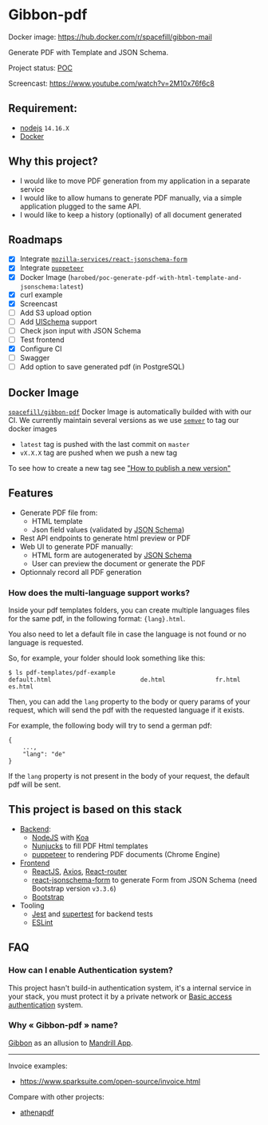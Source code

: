 # Gibbon-pdf

Docker image: https://hub.docker.com/r/spacefill/gibbon-mail

Generate PDF with Template and JSON Schema.

Project status: [POC](https://en.wikipedia.org/wiki/Proof_of_concept)

Screencast: https://www.youtube.com/watch?v=2M10x76f6c8

## Requirement:

- [nodejs](https://nodejs.org) `14.16.X`
- [Docker](https://www.docker.com/)

## Why this project?

- I would like to move PDF generation from my application in a separate service
- I would like to allow humans to generate PDF manually, via a simple application plugged to the same API.
- I would like to keep a history (optionally) of all document generated

## Roadmaps

- [x] Integrate [`mozilla-services/react-jsonschema-form`](https://github.com/mozilla-services/react-jsonschema-form)
- [x] Integrate [`puppeteer`](https://github.com/GoogleChrome/puppeteer/)
- [x] Docker Image (`harobed/poc-generate-pdf-with-html-template-and-jsonschema:latest`)
- [x] curl example
- [x] Screencast
- [ ] Add S3 upload option
- [ ] Add [UISchema](https://react-jsonschema-form.readthedocs.io/en/latest/) support
- [ ] Check json input with JSON Schema
- [ ] Test frontend
- [X] Configure CI
- [ ] Swagger
- [ ] Add option to save generated pdf (in PostgreSQL)

## Docker Image

[`spacefill/gibbon-pdf`](https://hub.docker.com/r/spacefill/gibbon-pdf) Docker
Image is automatically builded with with our CI. We currently maintain several versions
as we use [`semver`](https://semver.org/) to tag our docker images

- `latest` tag is pushed with the last commit on `master`
- `vX.X.X` tag are pushed when we push a new tag

To see how to create a new tag see ["How to publish a new version"](/README.md#how-to-publish-a-new-version)

## Features

- Generate PDF file from:
  - HTML template
  - Json field values (validated by [JSON Schema](https://json-schema.org/))
- Rest API endpoints to generate html preview or PDF
- Web UI to generate PDF manually:
  - HTML form are autogenerated by [JSON Schema](https://json-schema.org/)
  - User can preview the document or generate the PDF
- Optionnaly record all PDF generation

### How does the multi-language support works?

Inside your pdf templates folders, you can create multiple languages files for the same pdf, in the following format: `{lang}.html`.

You also need to let a default file in case the language is not found or no language is requested.

So, for example, your folder should look something like this:

```
$ ls pdf-templates/pdf-example
default.html                         de.html              fr.html                                  es.html      
```

Then, you can add the `lang` property to the body or query params of your request, which will send the pdf with the requested language if it exists.

For example, the following body will try to send a german pdf:

```
{
    ...,
    "lang": "de"
}
```

If the `lang` property is not present in the body of your request, the default pdf will be sent.

## This project is based on this stack

- [Backend](backend/):
  - [NodeJS](https://nodejs.org/en/) with [Koa](https://koajs.com/)
  - [Nunjucks](https://mozilla.github.io/nunjucks/) to fill PDF Html templates
  - [puppeteer](https://github.com/GoogleChrome/puppeteer) to rendering PDF documents (Chrome Engine)
- [Frontend](frontend/)
  - [ReactJS](https://en.reactjs.org/), [Axios](https://github.com/axios/axios), [React-router](https://github.com/ReactTraining/react-router)
  - [react-jsonschema-form](https://github.com/mozilla-services/react-jsonschema-form) to generate Form from JSON Schema (need Bootstrap version `v3.3.6`)
  - [Bootstrap](https://getbootstrap.com/)
- Tooling
  - [Jest](https://jestjs.io/) and [supertest](https://github.com/visionmedia/supertest) for backend tests
  - [ESLint](https://eslint.org/)

## FAQ

### How can I enable Authentication system?

This project hasn't build-in authentication system, it's a internal service in your stack,
you must protect it by a private network or [Basic access authentication](https://en.wikipedia.org/wiki/Basic_access_authentication) system.

### Why « Gibbon-pdf » name?

[Gibbon](https://en.wikipedia.org/wiki/Gibbon) as an allusion to [Mandrill App](https://mandrill.com/).

---

Invoice examples:

- https://www.sparksuite.com/open-source/invoice.html

Compare with other projects:

- [athenapdf](https://github.com/arachnys/athenapdf)
